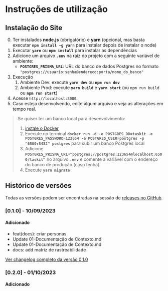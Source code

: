 # Instruções de utilização

## Instalação do Site

0. Ter instalados **node.js** (obrigatório) e **yarn** (opcional, mas basta executar **`npm install -g yarn`** para instalar depois de instalar o node)
1. Executar **`yarn`** ou **`npm install`** para instalar as dependências
2. Adicione um arquivo **`.env`** na raiz do projeto com a seguinte variável de ambiente:
   - **`POSTGRES_PRISMA_URL`**: URL do banco de dados Postgres no formato `"postgres://usuario:senha@endereco:porta/nome_do_banco"`
3. Execução
   1. Ambiente Dev: execute **`yarn dev`** ou **`npm run dev`**
   2. Ambiente Prod: execute **`yarn build`** e **`yarn start`** (ou `npm run build`  ou **`npm run start`**)
4. Acesse `http://localhost:3000`.
5. Caso esteja desenvolvendo, edite algum arquivo e veja as alterações em tempo real.

> Se quiser ter um banco local para desenvolvimento:
> 1. [instale o Docker](https://docs.docker.com/desktop/install/windows-install/)
> 2. Execute no terminal **`docker run -d -e POSTGRES_DB=taskit -e POSTGRES_PASSWORD=123654 -e POSTGRES_USER=postgres -p "6500:5432" postgres`** para subir um banco Postgres local
> 3. Adicione **`POSTGRES_PRISMA_URL="postgres://postgres:123654@localhost:6500/taskit"`** no arquivo **`.env`** e comente a variável com o endereço do banco de produção (caso tenha).
> 4. Execute **`yarn migrate`**

## Histórico de versões

Todas as versões podem ser encontradas na sessão de [releases no GitHub](https://github.com/ICEI-PUC-Minas-PMV-ADS/pmv-ads-2023-2-e4-aplicdistrib-t5-pmv-ads-2023-2-e4-g2-taskit/releases).

### [0.1.0] - 10/09/2023

#### Adicionado

- feat(docs): criar personas
- Update 01-Documentação de Contexto.md
- Update 01-Documentação de Contexto.md
- docs: add matriz de rastreabilidade

[Ver changelog completo da versão 0.1.0](https://github.com/ICEI-PUC-Minas-PMV-ADS/pmv-ads-2023-2-e4-aplicdistrib-t5-pmv-ads-2023-2-e4-g2-taskit/commits/0.1.0)

### [0.2.0] - 01/10/2023

#### Adicionado
